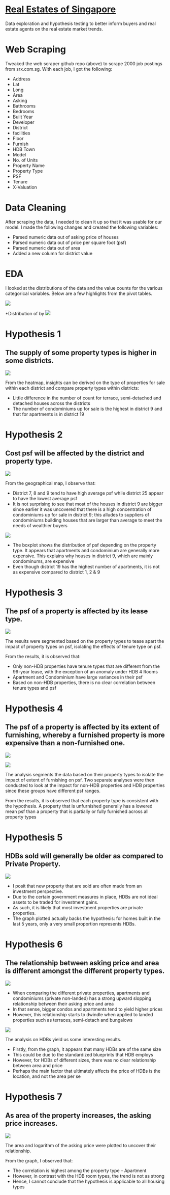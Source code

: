 # [Real Estates of Singapore](https://www.visitsingapore.com/en/)
Data exploration and hypothesis testing to better inform buyers and real estate agents on the real estate market trends.

# Web Scraping
Tweaked the web scraper github repo (above) to scrape 2000 job postings from srx.com.sg. With each job, I got the following:

* Address
* Lat
* Long
* Area
* Asking
* Bathrooms
* Bedrooms
* Built Year
* Developer
* District
* facilities
* Floor
* Furnish
* HDB Town
* Model
* No. of Units
* Property Name
* Property Type
* PSF
* Tenure
* X-Valuation

# Data Cleaning

After scraping the data, I needed to clean it up so that it was usable for our model. I made the following changes and created the following variables:

* Parsed numeric data out of asking price of houses
* Parsed numeric data out of price per square foot (psf) 
* Parsed numeric data out of area
* Added a new column for district value

# EDA
I looked at the distributions of the data and the value counts for the various categorical variables. Below are a few highlights from the pivot tables.

![](images/EDA_Chart_1.jpg)

*Distribution of by
![](images/EDA_Chart_2.jpg)


# Hypothesis 1
## The supply of some property types is higher in some districts. 

![](/images/Chart_1_Heatmap_of_District_vs_Property_Type.jpg)

From the heatmap, insights can be derived on the type of properties for sale within each district and compare property types within districts:
* Little difference in the number of count for terrace, semi-detached and detached houses across the districts
* The number of condominiums up for sale is the highest in district 9 and that for apartments is in district 19

# Hypothesis 2 
## Cost psf will be affected by the district and property type.

![](/images/Chart_2_PSF_vs_District_Map.jpg)

From the geographical map, I observe that:
* District 7, 8 and 9 tend to have high average psf while district 25 appear to have the lowest average psf
* It is not surprising to see that most of the houses in district 9 are bigger since earlier it was uncovered that there is a high concentration of condominiums up for sale in district 9; this alludes to suppliers of condominiums building houses that are larger than average to meet the needs of wealthier buyers

![](/images/Chart_3_PSF_vs_District.jpg)

* The boxplot shows the distribution of psf depending on the property type. It appears that apartments and condominium are generally more expensive. This explains why houses in district 9, which are mainly condominums, are expensive
* Even though district 19 has the highest number of apartments, it is not as expensive compared to district 1, 2 & 9

# Hypothesis 3
## The psf of a property is affected by its lease type.

![](images/Chart_4_Tenure_vs_PSF_(by_Property_Type).jpg)

The results were segmented based on the property types to tease apart the impact of property types on psf, isolating the effects of tenure type on psf. 

From the results, it is observed that:
* Only non-HDB properties have tenure types that are different from the 99-year lease, with the exception of an anomaly under HDB 4 Rooms
* Apartment and Condominium have large variances in their psf
* Based on non-HDB properties, there is no clear correlation between tenure types and psf

# Hypothesis 4
## The psf of a property is affected by its extent of furnishing, whereby a furnished property is more expensive than a non-furnished one.

![](images/Chart_5_Furnishing_vs_PSF_(non-HDB).jpg)

![](images/Chart_6_Furnishing_vs_PSF_(HDB).jpg)

The analysis segments the data based on their property types to isolate the impact of extent of furnishing on psf. Two separate analyses were then conducted to look at the impact for non-HDB properties and HDB properties since these groups have different psf ranges. 

From the results, it is observed that each property type is consistent with the hypothesis. A property that is unfurnished generally has a lowered mean psf than a property that is partially or fully furnished across all property types

# Hypothesis 5
## HDBs sold will generally be older as compared to Private Property. 

![](/images/Chart_7_Number_of_Properties_Listed_by_Year.jpg)

* I posit that new property that are sold are often made from an investment perspective. 
* Due to the certain government measures in place, HDBs are not ideal assets to be traded for investment gains. 
* As such, it is likely that most investment properties are private properties. 
* The graph plotted actually backs the hypothesis: for homes built in the last 5 years, only a very small proportion represents HDBs. 

# Hypothesis 6
## The relationship between asking price and area is different amongst the different property types. 

![](images/Chart_8_Graph_of_Asking_Price_against_Area_(Private).jpg)

* When comparing the different private properties, apartments and condominiums (private non-landed) has a strong upward slopping relationship between their asking price and area
* In that sense, bigger condos and apartments tend to yield higher prices
* However, this relationship starts to dwindle when applied to landed properties such as terraces, semi-detach and bungalows

![](images/Chart_9_Graph_of_Asking_Price_against_Area_(HDBs).jpg)

The analysis on HDBs yield us some interesting results. 
* Firstly, from the graph, it appears that many HDBs are of the same size 
* This could be due to the standardized blueprints that HDB employs
* However, for HDBs of different sizes, there was no clear relationship between area and price
* Perhaps the main factor that ultimately affects the price of HDBs is the location, and not the area per se

# Hypothesis 7
## As area of the property increases, the asking price increases.

![](images/Chart_10_Log(Asking)_vs_Area_(by_Property_Type).jpg)

The area and logarithm of the asking price were plotted to uncover their relationship. 

From the graph, I observed that:
* The correlation is highest among the property type – Apartment
* However, in contrast with the HDB room types, the trend is not as strong
* Hence, I cannot conclude that the hypothesis is applicable to all housing types

